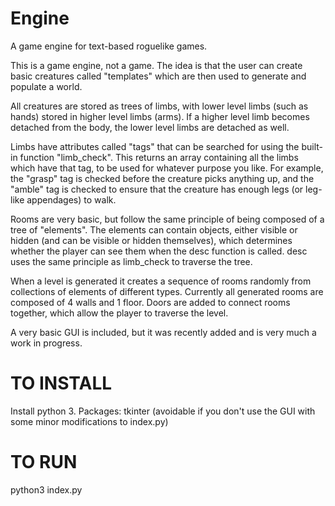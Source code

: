 # Engine
A game engine for text-based roguelike games.

This is a game engine, not a game. The idea is that the user can create basic creatures called "templates" which are then used to generate and populate a world. 

All creatures are stored as trees of limbs, with lower level limbs (such as hands) stored in higher level limbs (arms). If a higher level limb becomes detached from the body, the lower level limbs are detached as well.

Limbs have attributes called "tags" that can be searched for using the built-in function "limb_check". This returns an array containing all the limbs which have that tag, to be used for whatever purpose you like. For example, the "grasp" tag is checked before the creature picks anything up, and the "amble" tag is checked to ensure that the creature has enough legs (or leg-like appendages) to walk.

Rooms are very basic, but follow the same principle of being composed of a tree of "elements". The elements can contain objects, either visible or hidden (and can be visible or hidden themselves), which determines whether the player can see them when the desc function is called. desc uses the same principle as limb_check to traverse the tree.

When a level is generated it creates a sequence of rooms randomly from collections of elements of different types. Currently all generated rooms are composed of 4 walls and 1 floor. Doors are added to connect rooms together, which allow the player to traverse the level.

A very basic GUI is included, but it was recently added and is very much a work in progress.

# TO INSTALL

Install python 3.
Packages: tkinter (avoidable if you don't use the GUI with some minor modifications to index.py)

# TO RUN
python3 index.py
